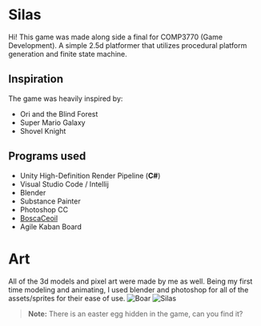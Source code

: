 # Silas

Hi! This game was made along side a final for COMP3770 (Game Development). 
A simple 2.5d platformer that utilizes procedural platform generation and finite state machine.


## Inspiration 

The game was heavily inspired by:
 - Ori and the Blind Forest
 - Super Mario Galaxy
 - Shovel Knight

## Programs used

 - Unity High-Definition Render Pipeline (**C#**)
 - Visual Studio Code / Intellij 
 - Blender 
 - Substance Painter
 - Photoshop CC
 - [BoscaCeoil](https://boscaceoil.net/)
 - Agile Kaban Board

# Art

All of the 3d models and pixel art were made by me as well.
Being my first time modeling and animating, I used blender and photoshop for all of the assets/sprites for their ease of use.
![Boar](https://drive.google.com/file/d/1pLOfqMR1gproNwM7N5Gxtue05256pArT/view?usp=sharing) 
![Silas](https://photos.app.goo.gl/QeKovo2z3vYjeeAG8)
> **Note:** There is an easter egg hidden in the game, can you find it?

